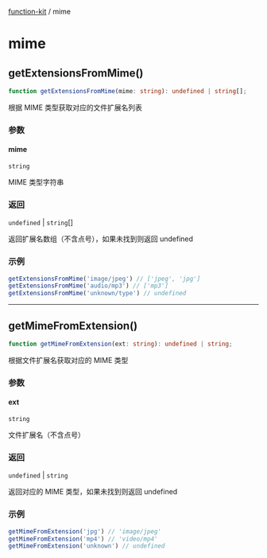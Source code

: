 [function-kit](index.md) / mime

# mime

## getExtensionsFromMime()

```ts
function getExtensionsFromMime(mime: string): undefined | string[];
```

根据 MIME 类型获取对应的文件扩展名列表

### 参数

#### mime

`string`

MIME 类型字符串

### 返回

`undefined` \| `string`[]

返回扩展名数组（不含点号），如果未找到则返回 undefined

### 示例

```ts
getExtensionsFromMime('image/jpeg') // ['jpeg', 'jpg']
getExtensionsFromMime('audio/mp3') // ['mp3']
getExtensionsFromMime('unknown/type') // undefined
```

***

## getMimeFromExtension()

```ts
function getMimeFromExtension(ext: string): undefined | string;
```

根据文件扩展名获取对应的 MIME 类型

### 参数

#### ext

`string`

文件扩展名（不含点号）

### 返回

`undefined` \| `string`

返回对应的 MIME 类型，如果未找到则返回 undefined

### 示例

```ts
getMimeFromExtension('jpg') // 'image/jpeg'
getMimeFromExtension('mp4') // 'video/mp4'
getMimeFromExtension('unknown') // undefined
```
